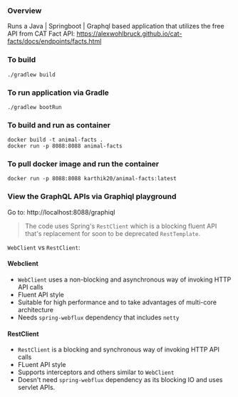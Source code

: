 ### Overview

Runs a Java | Springboot | Graphql based application that utilizes the free API from CAT Fact API: https://alexwohlbruck.github.io/cat-facts/docs/endpoints/facts.html

### To build
`./gradlew build`

### To run application via Gradle
`./gradlew bootRun`

### To build and run as container

```
docker build -t animal-facts .
docker run -p 8088:8088 animal-facts
```

### To pull docker image and run the container
```
docker run -p 8088:8088 karthik20/animal-facts:latest
```

### View the GraphQL APIs via Graphiql playground

Go to: http://localhost:8088/graphiql


> The code uses Spring's `RestClient` which is a blocking fluent API that's replacement for soon to be deprecated `RestTemplate`.

`WebClient` vs `RestClient`:

#### Webclient 
- `WebClient` uses a non-blocking and asynchronous way of invoking HTTP API calls
- Fluent API style
- Suitable for high performance and to take advantages of multi-core architecture
- Needs `spring-webflux` dependency that includes `netty`

#### RestClient
- `RestClient` is a blocking and synchronous way of invoking HTTP API calls
- FLuent API style
- Supports interceptors and others similar to `WebClient`
- Doesn't need `spring-webflux` dependency as its blocking IO and uses servlet APIs.